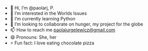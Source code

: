 - 👋 Hi, I’m @paolarj, P.
- 👀 I’m interested in the Worlds Issues
- 🌱 I’m currently learning Python
- 💞️ I’m looking to collaborate on hunger, my project for the globe
- 📫 How to reach me paolajurgelewicz@gmail.com
- 😄 Pronouns: She, her
- ⚡ Fun fact: I love eating chocolate pizza

<!---
paolarj/paolarj is a ✨ special ✨ repository because its `README.md` (this file) appears on your GitHub profile.
You can click the Preview link to take a look at your changes.
--->
